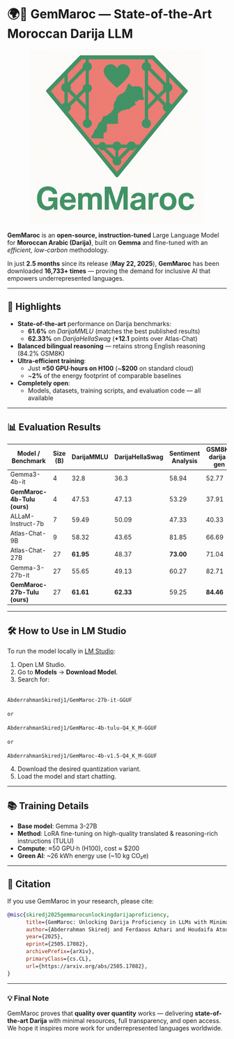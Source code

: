 # 🌍💬 GemMaroc — State-of-the-Art Moroccan Darija LLM

<p align="center">
  <img src="assets/gemmaroc_logo.png" alt="GemMaroc Banner" width="400">
</p> <!-- Optional if you have a banner image -->

**GemMaroc** is an **open-source, instruction-tuned** Large Language Model for **Moroccan Arabic (Darija)**, built on **Gemma** and fine-tuned with an *efficient, low-carbon* methodology.

In just **2.5 months** since its release (**May 22, 2025**), **GemMaroc** has been downloaded **16,733+ times** — proving the demand for inclusive AI that empowers underrepresented languages.

---

## 🚀 Highlights

- **State-of-the-art** performance on Darija benchmarks:
  - **61.6%** on *DarijaMMLU* (matches the best published results)
  - **62.33%** on *DarijaHellaSwag* (**+12.1** points over Atlas-Chat)
- **Balanced bilingual reasoning** — retains strong English reasoning (84.2% GSM8K)
- **Ultra-efficient training**:
  - Just **≈50 GPU·hours on H100** (~**$200** on standard cloud)
  - ~**2%** of the energy footprint of comparable baselines
- **Completely open**:
  - Models, datasets, training scripts, and evaluation code — all available

---

## 📊 Evaluation Results

| Model / Benchmark               | Size (B) | DarijaMMLU | DarijaHellaSwag | Sentiment Analysis | GSM8K-darija-gen | Summarization chrF  | Summarization ROUGE-1 | Summarization ROUGE-L | Summarization BERTScore | MMLU  | TruthfulQA | HellaSwag | GSM8K @5 | GSM8K-gen |
|----------------------------------|----------|------------|-----------------|--------------------|------------------|-------|---------|---------|-----------|-------|------------|-----------|----------|-----------|
| Gemma3-4b-it                     | 4        | 32.8       | 36.3            | 58.94              | 52.77            | 27.22 | 8.38    | 8.19    | 37.23     | 51.1  | 40.88      | 47.65     | 74.75    | 89.08     |
| **GemMaroc-4b-Tulu (ours)**      | 4        | 47.53      | 47.13           | 53.29              | 37.91            | 28.46 | 8.89    | 8.76    | 39.27     | 54.14 | 43.33      | 73.95     | 55.95    | 71.57     |
| ALLaM-Instruct-7b                | 7        | 59.49      | 50.09           | 47.33              | 40.33            | 10.27 | 1.68    | 1.68    | 12.28     | 58.31 | 42.11      | 75.2      | 49.28    | 68.61     |
| Atlas-Chat-9B                    | 9        | 58.32      | 43.65           | 81.85              | 66.69            | 32.07 | 9.5     | 9.45    | 47.00     | 69.09 | **67.56**  | 73.35     | 73.01    | 77.03     |
| Atlas-Chat-27B                   | 27       | **61.95**  | 48.37           | **73.00**          | 71.04            | **32.75** | **10.53** | 10.42    | **47.82** | 72.06 | 43.82      | 77.84     | 82.03    | 82.34     |
| Gemma-3-27b-it                   | 27       | 55.65      | 49.13           | 60.27              | 82.71            | 28.33 | 10.28   | 9.95    | 38.17     | **78.12** | **63.05**  | **86.02** | **95.90** | **95.60** |
| **GemMaroc-27b-Tulu (ours)**     | 27       | **61.61**  | **62.33**       | 59.25              | **84.46**        | 28.34 | 9.00    | **11.20** | **39.50** | **73.60** | 55.45      | **82.06** | **84.23** | **93.18** |


---

## 🛠️ How to Use in LM Studio

To run the model locally in [LM Studio](https://lmstudio.ai):

1. Open LM Studio.
2. Go to **Models** → **Download Model**.
3. Search for:

```

AbderrahmanSkiredj1/GemMaroc-27b-it-GGUF

or

AbderrahmanSkiredj1/GemMaroc-4b-tulu-Q4_K_M-GGUF

or

AbderrahmanSkiredj1/GemMaroc-4b-v1.5-Q4_K_M-GGUF

````

4. Download the desired quantization variant.
5. Load the model and start chatting.

---

## 📚 Training Details

* **Base model**: Gemma 3-27B
* **Method**: LoRA fine-tuning on high-quality translated & reasoning-rich instructions (TULU)
* **Compute**: ≈50 GPU·h (H100), cost ≈ \$200
* **Green AI**: ~26 kWh energy use (~10 kg CO₂e)

---

## 📜 Citation

If you use GemMaroc in your research, please cite:

```bibtex
@misc{skiredj2025gemmarocunlockingdarijaproficiency,
      title={GemMaroc: Unlocking Darija Proficiency in LLMs with Minimal Data}, 
      author={Abderrahman Skiredj and Ferdaous Azhari and Houdaifa Atou and Nouamane Tazi and Ismail Berrada},
      year={2025},
      eprint={2505.17082},
      archivePrefix={arXiv},
      primaryClass={cs.CL},
      url={https://arxiv.org/abs/2505.17082}, 
}
````

---

### 💡 Final Note

GemMaroc proves that **quality over quantity** works — delivering **state-of-the-art Darija** with minimal resources, full transparency, and open access.
We hope it inspires more work for underrepresented languages worldwide.
